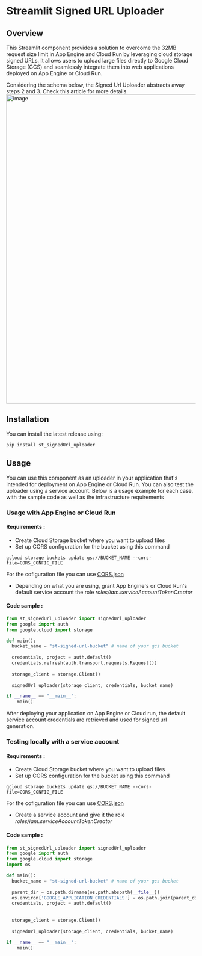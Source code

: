 # Streamlit Signed URL Uploader

## Overview

This Streamlit component provides a solution to overcome the 32MB request size limit in App Engine and Cloud Run by leveraging cloud storage signed URLs. It allows users to upload large files directly to Google Cloud Storage (GCS) and seamlessly integrate them into web applications deployed on App Engine or Cloud Run.

Considering the schema below, the Signed Url Uploader abstracts away steps 2 and 3. Check this article for more details.
<img width="822" alt="image" src="https://github.com/Meryam-A/signed-url-uploader/assets/166532696/615e35a9-ab78-45ea-916f-0a2dd3e45bb2">

## Installation

You can install the latest release using:
```
pip install st_signedUrl_uploader
```

## Usage 
You can use this component as an uploader in your application that's intended for deployment on App Engine or Cloud Run. You can also test the uploader using a service account. Below is a usage example for each case, with the sample code as well as the infrastructure requirements 

### Usage with App Engine or Cloud Run

#### Requirements :
  
- Create Cloud Storage bucket where you want to upload files
- Set up CORS configuration for the bucket using this command
```
gcloud storage buckets update gs://BUCKET_NAME --cors-file=CORS_CONFIG_FILE
```
For the cofiguration file you can use [CORS.json](https://github.com/Meryam-A/signed-url-uploader/blob/main/CORS.json)

- Depending on what you are using, grant App Engine's or Cloud Run's default service account the role *roles/iam.serviceAccountTokenCreator*
    
#### Code sample :

```python
from st_signedUrl_uploader import signedUrl_uploader
from google import auth
from google.cloud import storage

def main():
  bucket_name = "st-signed-url-bucket" # name of your gcs bucket
  
  credentials, project = auth.default()
  credentials.refresh(auth.transport.requests.Request()) 
  
  storage_client = storage.Client()
  
  signedUrl_uploader(storage_client, credentials, bucket_name)

if __name__ == "__main__":
    main()
```

After deploying your application on App Engine or Cloud run, the default service account credentials are retrieved and used for signed url generation.

### Testing locally with a service account

#### Requirements :
  
- Create Cloud Storage bucket where you want to upload files
- Set up CORS configuration for the bucket using this command
```
gcloud storage buckets update gs://BUCKET_NAME --cors-file=CORS_CONFIG_FILE
```
For the cofiguration file you can use [CORS.json](https://github.com/Meryam-A/signed-url-uploader/blob/main/CORS.json)

- Create a service account and give it the role *roles/iam.serviceAccountTokenCreator*
    
#### Code sample :

```python
from st_signedUrl_uploader import signedUrl_uploader
from google import auth
from google.cloud import storage
import os

def main():
  bucket_name = "st-signed-url-bucket" # name of your gcs bucket
  
  parent_dir = os.path.dirname(os.path.abspath(__file__))
  os.environ['GOOGLE_APPLICATION_CREDENTIALS'] = os.path.join(parent_dir, 'path/to/key_file.json')
  credentials, project = auth.default()
  
  
  storage_client = storage.Client()
  
  signedUrl_uploader(storage_client, credentials, bucket_name)

if __name__ == "__main__":
    main()
```
